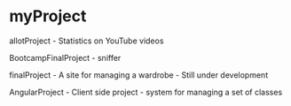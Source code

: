 # myProject

allotProject - Statistics on YouTube videos

BootcampFinalProject - sniffer

finalProject - A site for managing a wardrobe  - Still under development

AngularProject - Client side project - system for managing a set of classes
